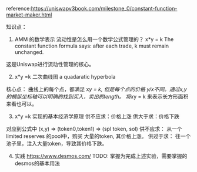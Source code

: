 reference:https://uniswapv3book.com/milestone_0/constant-function-market-maker.html



知识点：
1. AMM 的数学表示
流动性是怎么用一个数学公式管理的？ 
x*y = k 
The constant function formula says: after each trade, k must remain unchanged. 

这是Uniswap进行流动性管理的核心。


2. x*y =k 二次曲线图 a quadaratic hyperbola 

核心点： 曲线上的每个点，都满足 x*y = k, 但是每个点的价格 y/x不同。通过x,y的横纵坐标轴可以明确的找到买入，卖出的length。 将x*y = k 来表示长方形面积来看也可以。 


3. x*y =k 实现的基本经济学原理
供不应求：价格上涨
供大于求：价格下跌

对应到公式中 (x,y) => (token0,token1) => (spl token, sol)
供不应求： 从一个 limited reserves 的pool中，购买 大量的token, 其价格上涨。 
供过于求： 往一个池子里，注入大量token，导致其价格下跌。  


4. 实践
https://www.desmos.com/
TODO: 掌握为完成上述实验，需要掌握的desmos的基本用法